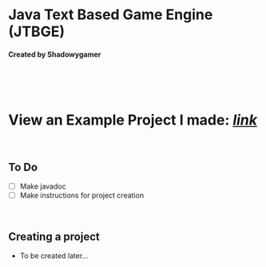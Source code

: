 # Java Text Based Game Engine (JTBGE)
#### Created by Shadowygamer

&nbsp;

&nbsp;
# View an Example Project I made: [_link_](https://github.com/shadowygaming/ExampleJavaGame)
&nbsp;

## To Do
- [ ] Make javadoc
- [ ] Make instructions for project creation

&nbsp;
## Creating a project
- To be created later...

